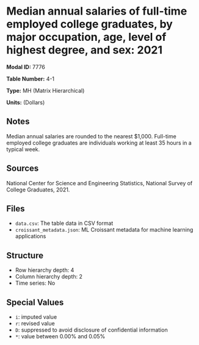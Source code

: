 # Median annual salaries of full-time employed college graduates, by major occupation, age, level of highest degree, and sex: 2021

**Modal ID:** 7776

**Table Number:** 4-1

**Type:** MH (Matrix Hierarchical)

**Units:** (Dollars)

## Notes

Median annual salaries are rounded to the nearest $1,000. Full-time employed college graduates are individuals working at least 35 hours in a typical week.

## Sources

National Center for Science and Engineering Statistics, National Survey of College Graduates, 2021.

## Files

- `data.csv`: The table data in CSV format
- `croissant_metadata.json`: ML Croissant metadata for machine learning applications

## Structure

- Row hierarchy depth: 4
- Column hierarchy depth: 2
- Time series: No

## Special Values

- `i`: imputed value
- `r`: revised value
- `D`: suppressed to avoid disclosure of confidential information
- `*`: value between 0.00% and 0.05%
